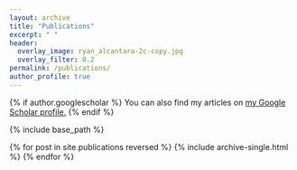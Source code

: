 ```yaml
---
layout: archive
title: "Publications"
excerpt: " "
header:
  overlay_image: ryan_alcantara-2c-copy.jpg
  overlay_filter: 0.2
permalink: /publications/
author_profile: true
---
```


{% if author.googlescholar %}
  You can also find my articles on <u><a href="{{author.googlescholar}}">my Google Scholar profile</a>.</u>
{% endif %}

{% include base_path %}

{% for post in site.publications reversed %}
  {% include archive-single.html %}
{% endfor %}
